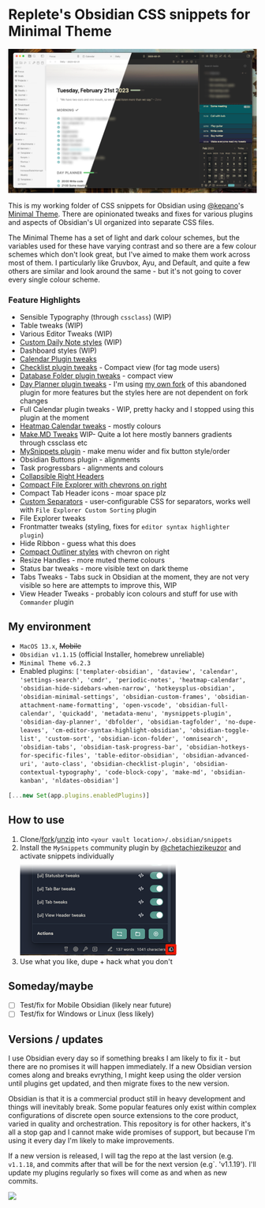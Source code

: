 # Replete's Obsidian CSS snippets for Minimal Theme

![Screenshot](_screenshot.png)

This is my working folder of CSS snippets for Obsidian using [@kepano](https://github.com/kepan)'s [Minimal Theme](https://github.com/kepano/obsidian-minimal). There are opinionated tweaks and fixes for various plugins and aspects of Obsidian's UI organized into separate CSS files.

The Minimal Theme has a set of light and dark colour schemes, but the variables used for these have varying contrast and so there are a few colour schemes which don't look great, but I've aimed to make them work across most of them. I particularly like Gruvbox, Ayu, and Default, and quite a few others are similar and look around the same - but it's not going to cover every single colour scheme.

### Feature Highlights

- Sensible Typography (through `cssclass`) (WIP)
- Table tweaks (WIP)
- Various Editor Tweaks (WIP)
- [Custom Daily Note styles](https://i.imgur.com/R28YXn9.png) (WIP)
- Dashboard styles (WIP)
- [Calendar Plugin tweaks](https://i.imgur.com/xFdbIwe.gif)
- [Checklist plugin tweaks](https://i.imgur.com/51Lvbbh.png) - Compact view (for tag mode users)
- [Database Folder plugin tweaks](https://i.imgur.com/G4TfL3w.png) - compact view
- [Day Planner plugin tweaks](https://i.imgur.com/xFdbIwe.gif) - I'm using [my own fork](https://github.com/replete/obsidian-day-planner) of this abandoned plugin for more features but the styles here are not dependent on fork changes
- Full Calendar plugin tweaks - WIP, pretty hacky and I stopped using this plugin at the moment
- [Heatmap Calendar tweaks](https://i.imgur.com/ndvRLIC.png) - mostly colours
- [Make.MD Tweaks](https://i.imgur.com/bn5bfMS.gif) WIP- Quite a lot here mostly banners gradients through cssclass etc
- [MySnippets plugin](https://i.imgur.com/5E0LyO0.png) - make menu wider and fix button style/order
- Obsidian Buttons plugin - alignments
- Task progressbars - alignments and colours
- [Collapsible Right Headers](https://i.imgur.com/xFdbIwe.gif)
- [Compact File Explorer with chevrons on right](https://i.imgur.com/9d4UTLb.png)
- Compact Tab Header icons - moar space plz
- [Custom Separators](https://i.imgur.com/9d4UTLb.png) - user-configurable CSS for separators, works well with `File Explorer Custom Sorting` plugin
- File Explorer tweaks
- Frontmatter tweaks (styling, fixes for `editor syntax highlighter plugin`)
- Hide Ribbon - guess what this does
- [Compact Outliner styles](https://i.imgur.com/RgTxA7s.png) with chevron on right
- Resize Handles - more muted theme colours
- Status bar tweaks - more visible text on dark theme 
- Tabs Tweaks - Tabs suck in Obsidian at the moment, they are not very visible so here are attempts to improve this, WIP
- View Header Tweaks - probably icon colours and stuff for use with `Commander` plugin

## My environment


- `MacOS 13.x`, ~~Mobile~~ 
- `Obsidian v1.1.15` (official Installer, homebrew unreliable)
- `Minimal Theme v6.2.3`
- Enabled plugins: `['templater-obsidian', 'dataview', 'calendar', 'settings-search', 'cmdr', 'periodic-notes', 'heatmap-calendar', 'obsidian-hide-sidebars-when-narrow', 'hotkeysplus-obsidian', 'obsidian-minimal-settings', 'obsidian-custom-frames', 'obsidian-attachment-name-formatting', 'open-vscode', 'obsidian-full-calendar', 'quickadd', 'metadata-menu', 'mysnippets-plugin', 'obsidian-day-planner', 'dbfolder', 'obsidian-tagfolder', 'no-dupe-leaves', 'cm-editor-syntax-highlight-obsidian', 'obsidian-toggle-list', 'custom-sort', 'obsidian-icon-folder', 'omnisearch', 'obsidian-tabs', 'obsidian-task-progress-bar', 'obsidian-hotkeys-for-specific-files', 'table-editor-obsidian', 'obsidian-advanced-uri', 'auto-class', 'obsidian-checklist-plugin', 'obsidian-contextual-typography', 'code-block-copy', 'make-md', 'obsidian-kanban', 'nldates-obsidian']`
```js
[...new Set(app.plugins.enabledPlugins)]
```

## How to use

1. Clone/[fork](https://github.com/replete/obsidian-minimal-theme-css-snippets/fork)/[unzip](https://github.com/replete/obsidian-minimal-theme-css-snippets/archive/refs/heads/main.zip) into `<your vault location>/.obsidian/snippets` 
2. Install the `MySnippets` community plugin by [@chetachiezikeuzor](https://github.com/chetachiezikeuzor) and activate snippets individually
![MySnippets plugin screenshot](_mysnippets-screenshot.png)
3. Use what you like, dupe + hack what you don't

## Someday/maybe
- [ ] Test/fix for Mobile Obsidian (likely near future)
- [ ] Test/fix for Windows or Linux (less likely)

## Versions / updates

I use Obsidian every day so if something breaks I am likely to fix it - but there are no promises it will happen immediately. If a new Obsidian version comes along and breaks evrything, I might keep using the older version until plugins get updated, and then migrate fixes to the new version.

Obsidian is that it is a commercial product still in heavy development and things will inevitably break. Some popular features only exist within complex configurations of discrete open source extensions to the core product, varied in quality and orchestration. This repository is for other hackers, it's all a stop gap and I cannot make wide promises of support, but because I'm using it every day I'm likely to make improvements.

If a new version is released, I will tag the repo at the last version (e.g. `v1.1.18`, and commits after that will be for the next version (e.g`. 'v1.1.19'). I'll update my plugins regularly so fixes will come as and when as new commits.

<a href="https://www.buymeacoffee.com/replete"><img src="https://img.buymeacoffee.com/button-api/?text=Buy me a coffee&emoji=&slug=replete&button_colour=6a8695&font_colour=ffffff&font_family=Poppins&outline_colour=000000&coffee_colour=FFDD00"></a>